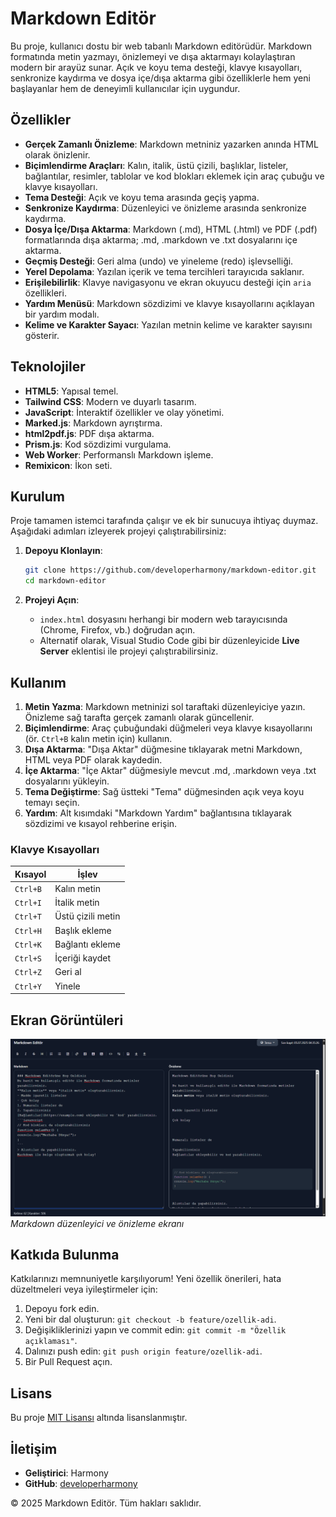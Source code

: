 # Markdown Editör

Bu proje, kullanıcı dostu bir web tabanlı Markdown editörüdür. Markdown formatında metin yazmayı, önizlemeyi ve dışa aktarmayı kolaylaştıran modern bir arayüz sunar. Açık ve koyu tema desteği, klavye kısayolları, senkronize kaydırma ve dosya içe/dışa aktarma gibi özelliklerle hem yeni başlayanlar hem de deneyimli kullanıcılar için uygundur.

## Özellikler

- **Gerçek Zamanlı Önizleme**: Markdown metniniz yazarken anında HTML olarak önizlenir.
- **Biçimlendirme Araçları**: Kalın, italik, üstü çizili, başlıklar, listeler, bağlantılar, resimler, tablolar ve kod blokları eklemek için araç çubuğu ve klavye kısayolları.
- **Tema Desteği**: Açık ve koyu tema arasında geçiş yapma.
- **Senkronize Kaydırma**: Düzenleyici ve önizleme arasında senkronize kaydırma.
- **Dosya İçe/Dışa Aktarma**: Markdown (.md), HTML (.html) ve PDF (.pdf) formatlarında dışa aktarma; .md, .markdown ve .txt dosyalarını içe aktarma.
- **Geçmiş Desteği**: Geri alma (undo) ve yineleme (redo) işlevselliği.
- **Yerel Depolama**: Yazılan içerik ve tema tercihleri tarayıcıda saklanır.
- **Erişilebilirlik**: Klavye navigasyonu ve ekran okuyucu desteği için `aria` özellikleri.
- **Yardım Menüsü**: Markdown sözdizimi ve klavye kısayollarını açıklayan bir yardım modalı.
- **Kelime ve Karakter Sayacı**: Yazılan metnin kelime ve karakter sayısını gösterir.

## Teknolojiler

- **HTML5**: Yapısal temel.
- **Tailwind CSS**: Modern ve duyarlı tasarım.
- **JavaScript**: İnteraktif özellikler ve olay yönetimi.
- **Marked.js**: Markdown ayrıştırma.
- **html2pdf.js**: PDF dışa aktarma.
- **Prism.js**: Kod sözdizimi vurgulama.
- **Web Worker**: Performanslı Markdown işleme.
- **Remixicon**: İkon seti.

## Kurulum

Proje tamamen istemci tarafında çalışır ve ek bir sunucuya ihtiyaç duymaz. Aşağıdaki adımları izleyerek projeyi çalıştırabilirsiniz:

1. **Depoyu Klonlayın**:
   ```bash
   git clone https://github.com/developerharmony/markdown-editor.git
   cd markdown-editor
   ```

2. **Projeyi Açın**:
   - `index.html` dosyasını herhangi bir modern web tarayıcısında (Chrome, Firefox, vb.) doğrudan açın.
   - Alternatif olarak, Visual Studio Code gibi bir düzenleyicide **Live Server** eklentisi ile projeyi çalıştırabilirsiniz.

## Kullanım

1. **Metin Yazma**: Markdown metninizi sol taraftaki düzenleyiciye yazın. Önizleme sağ tarafta gerçek zamanlı olarak güncellenir.
2. **Biçimlendirme**: Araç çubuğundaki düğmeleri veya klavye kısayollarını (ör. `Ctrl+B` kalın metin için) kullanın.
3. **Dışa Aktarma**: "Dışa Aktar" düğmesine tıklayarak metni Markdown, HTML veya PDF olarak kaydedin.
4. **İçe Aktarma**: "İçe Aktar" düğmesiyle mevcut .md, .markdown veya .txt dosyalarını yükleyin.
5. **Tema Değiştirme**: Sağ üstteki "Tema" düğmesinden açık veya koyu temayı seçin.
6. **Yardım**: Alt kısımdaki "Markdown Yardım" bağlantısına tıklayarak sözdizimi ve kısayol rehberine erişin.

### Klavye Kısayolları

| Kısayol | İşlev              |
|---------|--------------------|
| `Ctrl+B`| Kalın metin        |
| `Ctrl+I`| İtalik metin       |
| `Ctrl+T`| Üstü çizili metin  |
| `Ctrl+H`| Başlık ekleme      |
| `Ctrl+K`| Bağlantı ekleme    |
| `Ctrl+S`| İçeriği kaydet     |
| `Ctrl+Z`| Geri al            |
| `Ctrl+Y`| Yinele             |

## Ekran Görüntüleri

![Arayüz](screenshots/screen.png)
*Markdown düzenleyici ve önizleme ekranı*

## Katkıda Bulunma

Katkılarınızı memnuniyetle karşılıyorum! Yeni özellik önerileri, hata düzeltmeleri veya iyileştirmeler için:

1. Depoyu fork edin.
2. Yeni bir dal oluşturun: `git checkout -b feature/ozellik-adi`.
3. Değişikliklerinizi yapın ve commit edin: `git commit -m "Özellik açıklaması"`.
4. Dalınızı push edin: `git push origin feature/ozellik-adi`.
5. Bir Pull Request açın.

## Lisans

Bu proje [MIT Lisansı](LICENSE) altında lisanslanmıştır.

## İletişim

- **Geliştirici**: Harmony
- **GitHub**: [developerharmony](https://github.com/developerharmony)

© 2025 Markdown Editör. Tüm hakları saklıdır.